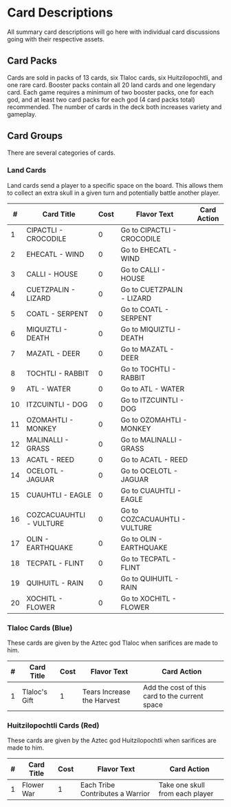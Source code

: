 # Card Descriptions

All summary card descriptions will go here with individual card discussions going with their respective assets.

## Card Packs

Cards are sold in packs of 13 cards, six Tlaloc cards, six Huitzilopochtli, and one rare card. Booster packs contain all 20 land cards and one legendary card. Each game requires a minimum of two booster packs, one for each god, and at least two card packs for each god (4 card packs total) recommended. The number of cards in the deck both increases variety and gameplay. 

## Card Groups

There are several categories of cards.

### Land Cards 

Land cards send a player to a specific space on the board. This allows them to collect an extra skull in a given turn and potentially battle another player. 

\#| Card Title               | Cost | Flavor Text   | Card Action
--|--------------------------|------|---------------|-------------
1 | CIPACTLI - CROCODILE | 0 | Go to CIPACTLI - CROCODILE |
2 | EHECATL - WIND | 0 | Go to EHECATL - WIND |
3 | CALLI - HOUSE | 0 | Go to CALLI - HOUSE |
4 | CUETZPALIN - LIZARD | 0 | Go to CUETZPALIN - LIZARD |
5 | COATL - SERPENT | 0 | Go to COATL - SERPENT |
6 | MIQUIZTLI - DEATH | 0 | Go to MIQUIZTLI - DEATH |
7 | MAZATL - DEER | 0 | Go to MAZATL - DEER |
8 | TOCHTLI - RABBIT | 0 | Go to TOCHTLI - RABBIT | 
9 | ATL - WATER | 0 | Go to ATL - WATER | 
10 | ITZCUINTLI - DOG | 0 | Go to ITZCUINTLI - DOG | 
11 | OZOMAHTLI - MONKEY | 0 | Go to OZOMAHTLI - MONKEY | 
12 | MALINALLI - GRASS | 0 | Go to MALINALLI - GRASS |
13 | ACATL - REED | 0 | Go to ACATL - REED | 
14 | OCELOTL - JAGUAR | 0 | Go to OCELOTL - JAGUAR | 
15 | CUAUHTLI - EAGLE | 0 | Go to CUAUHTLI - EAGLE | 
16 | COZCACUAUHTLI - VULTURE | 0 | Go to COZCACUAUHTLI - VULTURE | 
17 | OLIN - EARTHQUAKE | 0 | Go to OLIN - EARTHQUAKE |
18 | TECPATL - FLINT | 0 | Go to TECPATL - FLINT |
19 | QUIHUITL - RAIN | 0 | Go to QUIHUITL - RAIN |
20 | XOCHITL - FLOWER | 0 | Go to XOCHITL - FLOWER | 

### Tlaloc Cards (Blue)

These cards are given by the Aztec god Tlaloc when sarifices are made to him. 

\#| Card Title               | Cost | Flavor Text   | Card Action
--|--------------------------|------|---------------|-------------
1 | Tlaloc's Gift | 1 | Tears Increase the Harvest | Add the cost of this card to the current space 


### Huitzilopochtli Cards (Red)

These cards are given by the Aztec god Huitzilopochtli when sarifices are made to him. 

\#| Card Title               | Cost | Flavor Text   | Card Action
--|--------------------------|------|---------------|-------------
1 | Flower War | 1 | Each Tribe Contributes a Warrior | Take one skull from each player

